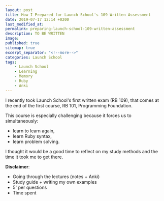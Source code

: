 ```yaml
---
layout: post
title: How I Prepared for Launch School's 109 Written Assessment
date: 2019-07-17 12:14 +0200
last_modified_at: 
permalink: preparing-launch-school-109-written-assessment
description: TO BE WRITTEN
image: 
published: true
sitemap: true
excerpt_separator: "<!--more-->"
categories: Launch School
tags: 
    - Launch School
    - Learning
    - Memory
    - Ruby
    - Anki
---
```


I recently took Launch School's first written exam (RB 109), that comes at the
end of the first course, RB 101, Programming Foundation.

This course is 
especially challenging because it forces us to simultaneously:
* learn to learn again,
* learn Ruby syntax,
* learn problem solving.

I thought it would be a good time to reflect on my study methods and the time
it took me to get there.

<!--more-->

**Disclaimer**: 


- Going through the lectures (notes + Anki)
- Study guide + writing my own examples
- 5' per questions
- Time spent

